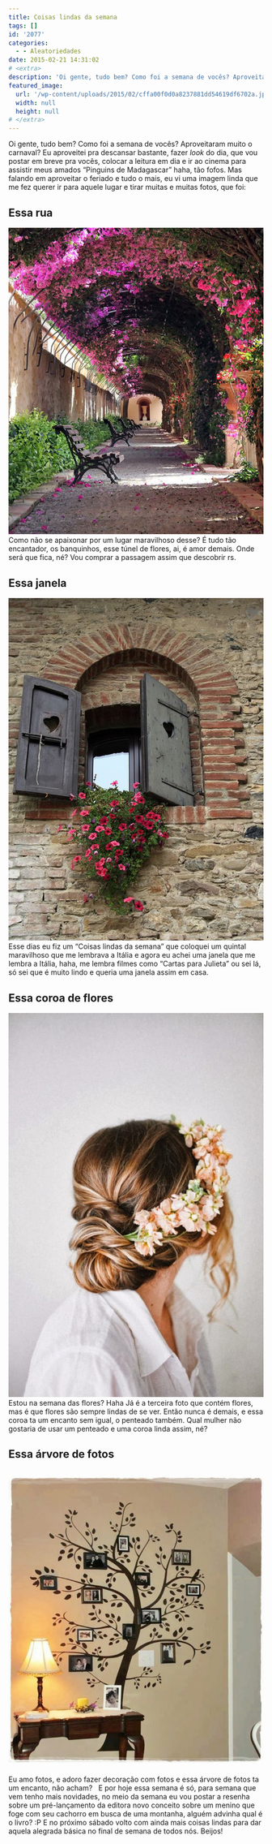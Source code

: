 ```yaml
---
title: Coisas lindas da semana
tags: []
id: '2077'
categories:
  - - Aleatoriedades
date: 2015-02-21 14:31:02
# <extra>
description: 'Oi gente, tudo bem? Como foi a semana de vocês? Aproveitaram muito o carnaval? Eu aproveitei pra descansar bastante, fazer look do dia, que vou postar em breve pra vocês, colocar a leitura em dia e ir ao cinema para assistir meus amados “Pinguins de Madagascar” haha, tão fofos. Mas falando em aproveitar o feriado e tudo o mais, eu vi uma imagem linda que me fez querer ir para aquele lugar e tirar muitas e muitas fotos, que foi: Essa rua Como não se apaixonar por um lugar maravilhoso desse? É tudo tão encantador, os banquinhos, esse túnel de flores, ai, é amor demais. Onde será que fica, né? Vou comprar a passagem assim que descobrir rs. Essa janela Esse dias eu fiz um “Coisas lindas da semana” que coloquei um quintal maravilhoso que me lembrava a Itália e &hellip;'
featured_image: 
  url: '/wp-content/uploads/2015/02/cffa00f0d0a8237881dd54619df6702a.jpg'
  width: null
  height: null
# </extra>
---
```


Oi gente, tudo bem? Como foi a semana de vocês? Aproveitaram muito o carnaval? Eu aproveitei pra descansar bastante, fazer _look_ do dia, que vou postar em breve pra vocês, colocar a leitura em dia e ir ao cinema para assistir meus amados “Pinguins de Madagascar” haha, tão fofos. Mas falando em aproveitar o feriado e tudo o mais, eu vi uma imagem linda que me fez querer ir para aquele lugar e tirar muitas e muitas fotos, que foi:

## Essa rua

[![rua com túnel de flores](/wp-content/uploads/2015/02/cffa00f0d0a8237881dd54619df6702a.jpg)](/wp-content/uploads/2015/02/cffa00f0d0a8237881dd54619df6702a.jpg) Como não se apaixonar por um lugar maravilhoso desse? É tudo tão encantador, os banquinhos, esse túnel de flores, ai, é amor demais. Onde será que fica, né? Vou comprar a passagem assim que descobrir rs.

## Essa janela

[![janela rústica com flores](/wp-content/uploads/2015/02/9fffe0a4eb9a3ff465b96e7eb659e2c8.jpg)](/wp-content/uploads/2015/02/9fffe0a4eb9a3ff465b96e7eb659e2c8.jpg) Esse dias eu fiz um “Coisas lindas da semana” que coloquei um quintal maravilhoso que me lembrava a Itália e agora eu achei uma janela que me lembra a Itália, haha, me lembra filmes como “Cartas para Julieta” ou sei lá, só sei que é muito lindo e queria uma janela assim em casa.

## Essa coroa de flores

[![coroa de flores e penteado para noiva](/wp-content/uploads/2015/02/fd364be7c01923733b8951c9b7b4240b-682x1024.jpg)](/wp-content/uploads/2015/02/fd364be7c01923733b8951c9b7b4240b.jpg) Estou na semana das flores? Haha Já é a terceira foto que contém flores, mas é que flores são sempre lindas de se ver. Então nunca é demais, e essa coroa ta um encanto sem igual, o penteado também. Qual mulher não gostaria de usar um penteado e uma coroa linda assim, né?

## Essa árvore de fotos

## [![porta retrato em formato de árvore](/wp-content/uploads/2015/02/fe59e53ad37c94763617f28b9c91b931.jpg)](/wp-content/uploads/2015/02/fe59e53ad37c94763617f28b9c91b931.jpg)

Eu amo fotos, e adoro fazer decoração com fotos e essa árvore de fotos ta um encanto, não acham?   E por hoje essa semana é só, para semana que vem tenho mais novidades, no meio da semana eu vou postar a resenha sobre um pré-lançamento da editora novo conceito sobre um menino que foge com seu cachorro em busca de uma montanha, alguém advinha qual é o livro? :P E no próximo sábado volto com ainda mais coisas lindas para dar aquela alegrada básica no final de semana de todos nós. Beijos!
